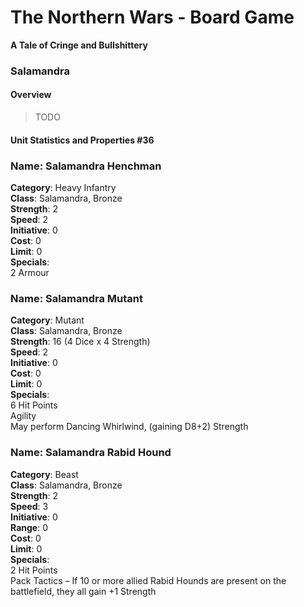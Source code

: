 The Northern Wars - Board Game
==============================

**A Tale of Cringe and Bullshittery**

### Salamandra

#### Overview

>   TODO

#### Unit Statistics and Properties \#36

### Name: Salamandra Henchman

**Category**: Heavy Infantry  
**Class**: Salamandra, Bronze  
**Strength**: 2  
**Speed**: 2  
**Initiative**: 0  
**Cost**: 0  
**Limit**: 0  
**Specials**:  
2 Armour

### Name: Salamandra Mutant

**Category**: Mutant  
**Class**: Salamandra, Bronze  
**Strength**: 16 (4 Dice x 4 Strength)  
**Speed**: 2  
**Initiative**: 0  
**Cost**: 0  
**Limit**: 0  
**Specials**:  
6 Hit Points  
Agility  
May perform Dancing Whirlwind, (gaining D8+2) Strength

### Name: Salamandra Rabid Hound

**Category**: Beast  
**Class**: Salamandra, Bronze  
**Strength**: 2  
**Speed**: 3  
**Initiative**: 0  
**Range**: 0  
**Cost**: 0  
**Limit**: 0  
**Specials**:  
2 Hit Points  
Pack Tactics – If 10 or more allied Rabid Hounds are present on the battlefield,
they all gain +1 Strength
